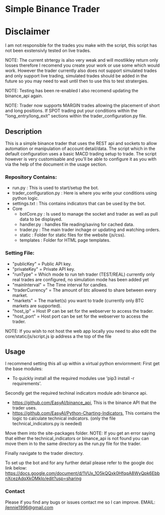 # Simple Binance Trader

# Disclaimer
I am not responsible for the trades you make with the script, this script has not been exstensivly tested on live trades.

NOTE: The current strtergy is also very weak and will mostlikley return only losses therefore I recomend you create your work or use some which would work. However the trader currently also does not support simulated trades and only support live trading, simulated trades should be added in the future so you may need to wait until then to use this to test stratergies.

NOTE: Testing has been re-enabled I also recomend updating the binance_api again.

NOTE: Trader now supports MARGIN trades allowing the placement of short and long positions. If SPOT trading put your conditions within the "long_entry/long_exit" sections within the trader_configuration.py file.


## Description
This is a simple binance trader that uses the REST api and sockets to allow automation or manipulation of account detail/data. The script which in the default configuration uses a basic MACD trading setup to trade. The script however is very customisable and you'll be able to configure it as you with via the help of the document in the usage section.

### Repository Contains:
- run.py : This is used to start/setup the bot.
- trader_configuration.py : Here is where you write your conditions using python logic.
- settings.txt : This contains indicators that can be used by the bot.
- Core
  - botCore.py : Is used to manage the socket and trader as well as pull data to be displayed.
  - handler.py : handles file reading/saving for cached data.
  - trader.py : The main trader inchage or updating and watching orders.
  - static : Folder for static files for the website (js/css).
  - templates : Folder for HTML page templates.
  
### Setting File:
- "publicKey" = Public API key.
- "privateKey" = Private API key.
- "runType" = Which mode to run teh trader (TEST/REAL) currently only real trades are configured, no simulation mode has been added yet
- "mainInterval" = The Time interval for candles.
- "traderCurrency" = The amount of btc allowed to share between every market.
- "markets" = The market(s) you want to trade (currently only BTC markets are supported).
- "host_ip" = Host IP can be set for the webserver to access the trader.
- "host_port" = Host port can be set for the webserver to access the trader.

NOTE: If you wish to not host the web app locally you need to also edit the core/static/js/script.js ip address a the top of the file

## Usage
I recommend setting this all up within a virtual python enviornment:
First get the base modules:
 - To quickly install all the required modules use 'pip3 install -r requirements'.

Secondly get the required techinal indicators module adn binance api.
 - https://github.com/EasyAI/binance_api, This is the binance API that the trader uses.
 - https://github.com/EasyAI/Python-Charting-Indicators, This contains the logic to calculate technical indicators. (only the file technical_indicators.py is needed)

Move them into the site-packages folder. NOTE: If you get an error saying that either the technical_indicators or binance_api is not found you can move them in to the same directory as the run.py file for the trader.

Finally navigate to the trader directory.

To set up the bot and for any further detail please refer to the google doc link below:
https://docs.google.com/document/d/1VUx_1O5kQQxk0HfqqA8WyQpk6EbbnXcezAdqXkOMklo/edit?usp=sharing

### Contact
Please if you find any bugs or issues contact me so I can improve.
EMAIL: jlennie1996@gmail.com
